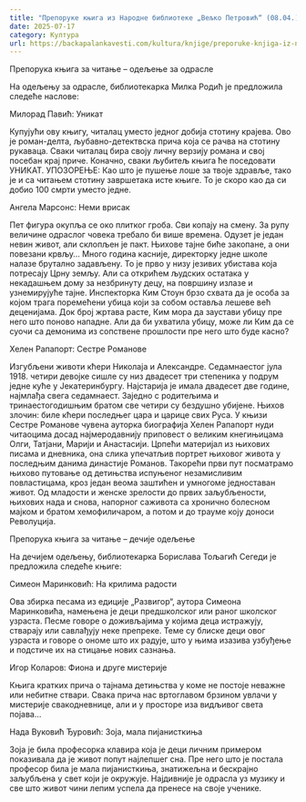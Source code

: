 ```yaml
---
title: "Препоруке књига из Народне библиотеке „Вељко Петровић“ (08.04.)"
date: 2025-07-17
category: Култура
url: https://backapalankavesti.com/kultura/knjige/preporuke-knjiga-iz-narodne-biblioteke-veljko-petrovic-08-04/
---
```


Препорука књига за читање – одељење за одрасле

На одељењу за одрасле, библиотекарка Милка Родић је предложила следеће наслове:

Милорад Павић: Уникат

Купујући ову књигу, читалац уместо једног добија стотину крајева. Ово је роман-делта, љубавно-детектвска прича која се рачва на стотину рукаваца. Сваки читалац бира своју личну верзију романа и свој посебан крај приче. Коначно, сваки љубитељ књига ће поседовати УНИКАТ. УПОЗОРЕЊЕ: Као што је пушење лоше за твоје здравље, тако је и са читањем стотину завршетака исте књиге. То је скоро као да си добио 100 смрти уместо једне.

Ангела Марсонс: Неми врисак

Пет фигура окупља се око плитког гроба. Сви копају на смену. За рупу величине одраслог човека требало би више времена. Одузет је један невин живот, али склопљен је пакт. Њихове тајне биће закопане, а они повезани крвљу… Много година касније, директорку једне школе налазе брутално задављену. То је прво у низу језивих убистава која потресају Црну земљу. Али са открићем људских остатака у некадашњем дому за незбринуту децу, на површину излазе и узнемирујуће тајне. Инспекторка Ким Стоун брзо схвата да је особа за којом трага поремећени убица који за собом оставља лешеве већ деценијама. Док број жртава расте, Ким мора да заустави убицу пре него што поново нападне. Али да би ухватила убицу, може ли Ким да се суочи са демонима из сопствене прошлости пре него што буде касно?

Хелен Рапапорт: Сестре Романове

Изгубљени животи кћери Николаја и Александре. Седамнаестог јула 1918. четири девојке сишле су низ двадесет три степеника у подрум једне куће у Јекатеринбургу. Најстарија је имала двадесет две године, најмлађа свега седамнаест. Заједно с родитељима и тринаестогодишњим братом све четири су бездушно убијене. Њихов злочин: биле кћери последњег цара и царице свих Руса. У књизи Сестре Романове чувена ауторка биографија Хелен Рапапорт нуди читаоцима досад најмеродавнију приповест о великим кнегињицама Олги, Татјани, Марији и Анастасији. Црпећи материјал из њихових писама и дневника, она слика упечатљив портрет њиховог живота у последњим данима династије Романов. Такорећи први пут посматрамо њихово путовање од детињства испуњеног незамисливим повластицама, кроз један веома заштићен и умногоме једноставан живот. Од младости и женске зрелости до првих заљубљености, њихових нада и снова, напорног саживота са хронично болесном мајком и братом хемофиличаром, а потом и до трауме коју доноси Револуција.

Препорука књига за читање – дечије одељење

На дечијем одељењу, библиотекарка Борислава Тољагић Сегеди је предложила следеће књиге:

Симеон Маринковић: На крилима радости

Ова збирка песама из едиције „Развигор“, аутора Симеона Маринковића, намењена је деци предшколског или раног школског узраста. Песме говоре о доживљајима у којима деца истражују, стварају или савлађују неке препреке. Теме су блиске деци овог узраста и говоре о ономе што их радује, што у њима изазива узбуђење и подстиче их на стицање нових сазнања.

Игор Коларов: Фиона и друге мистерије

Књига кратких прича о тајнама детињства у коме не постоје неважне или небитне ствари. Свака прича нас вртоглавом брзином увлачи у мистерије свакодневнице, али и у просторе иза видљивог света појава…

Нада Вуковић Ђуровић: Зоја, мала пијанисткиња

Зоја је била професорка клавира која је деци личним примером показивала да је живот попут најлепшег сна. Пре него што је постала професор била је мала пијанисткиња, знатижељна и бескрајно заљубљена у свет који је окружује. Најдивније је одрасла уз музику и све што живот чини лепим успела да пренесе на своје ученике.

